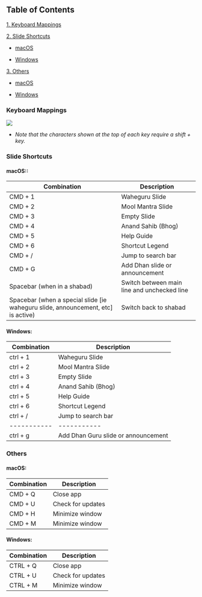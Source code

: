 ## Table of Contents

[1. Keyboard Mappings](#mappings)

[2. Slide Shortcuts](#slides)

- [macOS](#macos-slides)

- [Windows](#windows-slides)

[3. Others](#others)

- [macOS](#macos-others)

- [Windows](#windows-others)

### <a name="mappings">Keyboard Mappings</a>

![](./assets/img/help_images/web-desktop-keyboard-map.png)

- _Note that the characters shown at the top of each key require a shift + key._

### <a name="slides">Slide Shortcuts</a>

#### <a name="macos-slides">macOS:</a>:

| Combination                                | Description                                 |
| ------------------------------------------ | ------------------------------------------- |
| CMD + 1                                    | Waheguru Slide                              |
| CMD + 2                                    | Mool Mantra Slide                           |
| CMD + 3                                    | Empty Slide                                 |
| CMD + 4                                    | Anand Sahib (Bhog)                          |
| CMD + 5                                    | Help Guide                                  |
| CMD + 6                                    | Shortcut Legend                             |
| CMD + /                                    | Jump to search bar                          |
| CMD + G                                    | Add Dhan slide or announcement         |
| Spacebar (when in a shabad)                | Switch between main line and unchecked line |
| Spacebar (when a special slide [ie waheguru slide, announcement, etc] is active) | Switch back to shabad                       |

#### <a name="windows-slides">Windows:</a>

| Combination | Description                         |
| ----------- | ----------------------------------- |
| ctrl + 1    | Waheguru Slide                      |
| ctrl + 2    | Mool Mantra Slide                   |
| ctrl + 3    | Empty Slide                         |
| ctrl + 4    | Anand Sahib (Bhog)                  |
| ctrl + 5    | Help Guide                          |
| ctrl + 6    | Shortcut Legend                     |
| ctrl + /    | Jump to search bar                  |
| ----------- | -----------                         |
| ctrl + g    | Add Dhan Guru slide or announcement |

### <a name="others">Others</a>

#### <a name ="macos-others">macOS:</a>

| Combination | Description       |
| ----------- | ----------------- |
| CMD + Q     | Close app         |
| CMD + U     | Check for updates |
| CMD + H     | Minimize window   |
| CMD + M     | Minimize window   |

#### <a name ="windows-others">Windows:</a>

| Combination | Description       |
| ----------- | ----------------- |
| CTRL + Q    | Close app         |
| CTRL + U    | Check for updates |
| CTRL + M    | Minimize window   |
